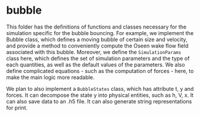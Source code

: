 # bubble

This folder has the definitions of functions and classes necessary for the simulation specific for the bubble bouncing. For example, we implement the Bubble class, which defines a moving bubble of certain size and velocity, and provide a method to conveniently compute the Oseen wake flow field associated with this bubble. Moreover, we define the `SimulationParams` class here, which defines the set of simulation parameters and the type of each quantities, as well as the default values of the parameters. We also define complicated equations - such as the computation of forces - here, to make the main logic more readable. 

We plan to also implement a `BubbleStates` class, which has attribute t, y and forces. It can decompose the state y into physical entities, such as h, V, x. It can also save data to an .h5 file. It can also generate string representations for print. 